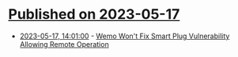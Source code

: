 # [Published on 2023-05-17](index.md)

* [2023-05-17, 14:01:00](https://it.slashdot.org/story/23/05/17/141200/wemo-wont-fix-smart-plug-vulnerability-allowing-remote-operation?utm_source=rss1.0mainlinkanon&utm_medium=feed) - [Wemo Won't Fix Smart Plug Vulnerability Allowing Remote Operation](https://it.slashdot.org/story/23/05/17/141200/wemo-wont-fix-smart-plug-vulnerability-allowing-remote-operation?utm_source=rss1.0mainlinkanon&utm_medium=feed)
